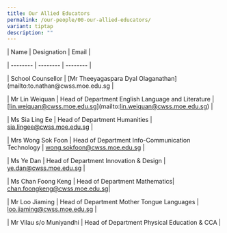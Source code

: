 ```yaml
---
title: Our Allied Educators
permalink: /our-people/00-our-allied-educators/
variant: tiptap
description: ""
---
```

<p>| Name | Designation | Email |</p><p>| -------- | -------- | -------- |</p><p>| School Counsellor | [Mr Theeyagaspara Dyal Olaganathan](mailto:to.nathan@cwss.moe.edu.sg |</p><p>| Mr Lin Weiquan | Head of Department English Language and Literature | [<a href="mailto:lin.weiquan@cwss.moe.edu.sg" rel="noopener noreferrer nofollow" target="_blank">lin.weiquan@cwss.moe.edu.sg</a>](mailto:<a href="mailto:lin.weiquan@cwss.moe.edu.sg" rel="noopener noreferrer nofollow" target="_blank">lin.weiquan@cwss.moe.edu.sg</a>) |</p><p>| Ms Sia Ling Ee | Head of Department Humanities | <a href="mailto:sia.lingee@cwss.moe.edu.sg" rel="noopener noreferrer nofollow" target="_blank">sia.lingee@cwss.moe.edu.sg</a> |</p><p>| Mrs Wong Sok Foon | Head of Department Info-Communication Technology | <a href="mailto:wong.sokfoon@cwss.moe.edu.sg" rel="noopener noreferrer nofollow" target="_blank">wong.sokfoon@cwss.moe.edu.sg</a> |</p><p>| Ms Ye Dan | Head of Department Innovation &amp; Design | <a href="mailto:ye.dan@cwss.moe.edu.sg" rel="noopener noreferrer nofollow" target="_blank">ye.dan@cwss.moe.edu.sg</a> |</p><p>| Ms Chan Foong Keng | Head of Department Mathematics| <a href="mailto:chan.foongkeng@cwss.moe.edu.sg" rel="noopener noreferrer nofollow" target="_blank">chan.foongkeng@cwss.moe.edu.sg</a>|</p><p>| Mr Loo Jiaming | Head of Department Mother Tongue Languages | <a href="mailto:loo.jiaming@cwss.moe.edu.sg" rel="noopener noreferrer nofollow" target="_blank">loo.jiaming@cwss.moe.edu.sg</a> |</p><p>| Mr Vilau s/o Muniyandhi | Head of Department Physical Education &amp; CCA |</p>